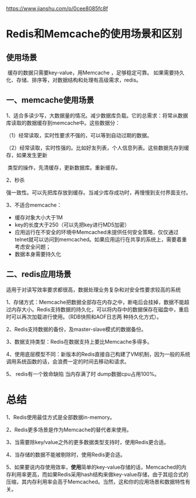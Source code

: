 https://www.jianshu.com/p/0cee8085fc8f

# Redis和Memcache的使用场景和区别



## 使用场景

​	缓存的数据只需要key-value，用Memcache ，足够稳定可靠。 如果需要持久化、存储、排序等，对数据结构和处理有高级需求，redis。



## 一、memcache使用场景



1、适合多读少写，大数据量的情况。减少数据库负载。它的总需求：将常从数据库读取的数据缓存到memcache中。这些数据分：

（1）经常读取，实时性要求不强的，可以等到自动过期的数据。

（2）经常读取，实时性强的。比如好友列表，个人信息列表。这些数据先存到缓存，如果发生更新

​	类型的操作，先清缓存，更新数据库。重新缓存。



2、秒杀

​	强一致性。可以先把库存放到缓存。当减少库存成功时，再慢慢到支付界面支付。



3、不适合memcache：

 -	缓存对象大小大于1M
 -	key的长度大于250（可以先把key进行MD5加密）
 -	应用运行在不安全的环境中Memcached未提供任何安全策略，仅仅通过telnet就可以访问到memcached。如果应用运行在共享的系统上，需要着重考虑安全问题；
 -	数据本身需要持久化



## 二、redis应用场景

​	适用于对读写效率要求都很高，数据处理业务复杂和对安全性要求较高的系统

1、存储方式：Memcache把数据全部存在内存之中，断电后会挂掉，数据不能超 过内存大小。Redis支持数据的持久化，可以将内存中的数据保存在磁盘中，重启时可以再次加载进行使用。（RDB快照和AOF日志两 种持久化方式）。

2、Redis支持数据的备份，及master-slave模式的数据备份。

3、数据支持类型：Redis在数据支持上要比Memcache多得多。

 4、使用底层模型不同：新版本的Redis直接自己构建了VM机制，因为一般的系统调用系统函数的话，会浪费一定的时间去移动和请求。

5、 redis有一个致命缺陷 当内存满了时 dump数据cpu占用100%。



# 总结

1、Redis使用最佳方式是全部数据in-memory。

2、Redis更多场景是作为Memcache的替代者来使用。

3、当需要除key/value之外的更多数据类型支持时，使用Redis更合适。

4、当存储的数据不能被剔除时，使用Redis更合适。

5、如果要说内存使用效率，**使用**简单的key-value存储的话，Memcached的内存利用率更高，而如果Redis采用hash结构来做key-value存储，由于其组合式的压缩，其内存利用率会高于Memcached。当然，这和你的应用场景和数据特性有关。